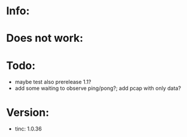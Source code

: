 # Info:

# Does not work:

# Todo:
- maybe test also prerelease 1.1?
- add some waiting to observe ping/pong?; add pcap with only data? 

# Version:
- tinc: 1.0.36